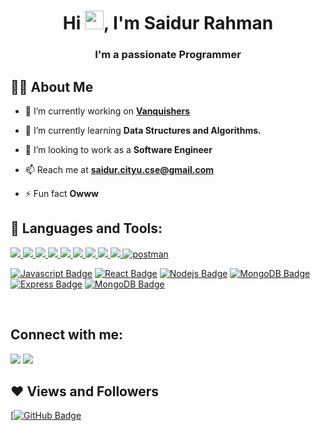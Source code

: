 <!-- <div style="text-align:center"><img width="auto"   src="https://www.pngkit.com/png/full/359-3598397_png-file-programmer-developer-icon-png.png" height="175px"/> </div>
 -->
<h1 align="center">Hi <img src="https://raw.githubusercontent.com/MartinHeinz/MartinHeinz/master/wave.gif" width="30px">, I'm Saidur Rahman</h1>
<h3 align="center">I'm a passionate Programmer</h3>


## 🙋‍♂️ About Me

- 🔭 I’m currently working on **[Vanquishers](https://github.com/The-Vanquishers/vqs-web-app)**

- 🌱 I’m currently learning **Data Structures and Algorithms.**

- 👯 I’m looking to work as a **Software Engineer**

<!-- - 👨‍💻 All of my projects are available at **[My Portfolio](https://subhamraoniar.com)** -->

- 📫 Reach me at **saidur.cityu.cse@gmail.com**

- ⚡ Fun fact **Owww**

## 🚀 Languages and Tools:

<p align="left"> 
    <a href="#" target="_blank"> <img src="https://img.icons8.com/color/48/c-plus-plus-logo.png"/> </a>
    <a href="#" target="_blank"> <img src="https://img.icons8.com/nolan/48/java-coffee-cup-logo.png"/> </a>
    <a href="#" target="_blank"> <img src="https://img.icons8.com/color/48/c-sharp-logo.png"/> </a>
<!--     <a href="https://developer.mozilla.org/en-US/docs/Web/JavaScript" target="_blank"> <img src="https://img.icons8.com/color/48/000000/javascript.png"/> </a> -->
    <a href="https://www.python.org" target="_blank"> <img src="https://img.icons8.com/color/48/000000/python.png"/> </a> 
    <a href="https://www.w3.org/html/" target="_blank"> <img src="https://img.icons8.com/color/48/000000/html-5.png"/> </a> 
    <a href="https://www.w3schools.com/css/" target="_blank"> <img src="https://img.icons8.com/color/48/000000/css3.png"/> </a> 
    <a href="https://getbootstrap.com" target="_blank"> <img src="https://img.icons8.com/color/48/000000/bootstrap.png"/> </a> 
    <!-- <a href="https://reactjs.org/" target="_blank"> <img src="https://img.icons8.com/color/48/000000/react-native.png"/> </a> -->
    <a href="https://redux.js.org" target="_blank"> <img src="https://img.icons8.com/color/48/000000/redux.png"/> </a>
    <!-- <a style="padding-right:8px;" href="https://nodejs.org" target="_blank"> <img src="https://img.icons8.com/color/48/nodejs.png"/> </a>  -->
    <a href="https://git-scm.com/" target="_blank"> <img src="https://img.icons8.com/color/48/000000/git.png"/> </a>  
    <a href="https://postman.com" target="_blank"> <img src="https://img.icons8.com/external-tal-revivo-color-tal-revivo/45/external-postman-is-the-only-complete-api-development-environment-logo-color-tal-revivo.png" alt="postman"/> </a>
    <!-- <a href="https://www.mongodb.com/" target="_blank"> <img src="https://raw.githubusercontent.com/devicons/devicon/master/icons/mongodb/mongodb-original-wordmark.svg" alt="mongodb" width="48" height="48"/> </a> -->
<!--     <a style="padding-right:8px;" href="https://www.mysql.com/" target="_blank"> <img src="https://img.icons8.com/fluent/50/000000/mysql-logo.png"/> </a> -->
    
    
</p>

[![Javascript Badge](https://img.shields.io/badge/-Javascript-F0DB4F?style=for-the-badge&labelColor=black&logo=javascript&logoColor=F0DB4F)](#) [![React Badge](https://img.shields.io/badge/-React-61DBFB?style=for-the-badge&labelColor=black&logo=react&logoColor=61DBFB)](#)  [![Nodejs Badge](https://img.shields.io/badge/-Nodejs-3C873A?style=for-the-badge&labelColor=black&logo=node.js&logoColor=3C873A)](#) [![MongoDB Badge](https://img.shields.io/badge/MongoDB-4EA94B?style=for-the-badge&logo=mongodb&logoColor=white)](#)[![Express Badge](https://img.shields.io/badge/Express.js-404D59?style=for-the-badge)](#)    [![MongoDB Badge](https://img.shields.io/badge/MySQL-00000F?style=for-the-badge&logo=mysql&logoColor=white)](#) 

<br/>

<!-- <p align="center">
    <a href="https://github.com/SubhamRaoniar28/github-readme-streak-stats">
        <img title="🔥 Get streak stats for your profile at git.io/streak-stats" alt="Subham Raoniar's streak" src="https://github-readme-streak-stats.herokuapp.com/?user=SubhamRaoniar28&theme=black-ice&hide_border=true&stroke=0000&background=060A0CD0"/>
    </a>
</p> -->

<!-- ## 📊 My Github Stats

  <br/>
    <a href="https://github.com/SubhamRaoniar28/github-readme-stats"><img alt="Subham Raoniar's Github Stats" src="https://github-readme-stats.vercel.app/api?username=SubhamRaoniar28&show_icons=true&count_private=true&theme=react&hide_border=true&bg_color=0D1117" /></a>
  <a href="https://github.com/SubhamRaoniar28/github-readme-stats"><img alt="Subham Raoniar's Top Languages" src="https://github-readme-stats.vercel.app/api/top-langs/?username=SubhamRaoniar28&langs_count=8&count_private=true&layout=compact&theme=react&hide_border=true&bg_color=0D1117" /></a>
  <br/>
  <b>Note:</b> Top languages is only a metric of the languages my public code consists of and doesn't reflect experience or skill level.


<br/>
<br/> -->

<!-- <a href="https://github.com/SubhamRaoniar28/github-readme-activity-graph"><img alt="Subham Raoniar's Activity Graph" src="https://activity-graph.herokuapp.com/graph?username=SubhamRaoniar28&bg_color=0D1117&color=5BCDEC&line=5BCDEC&point=FFFFFF&hide_border=true" /></a>

<br/>
<br/> -->

## Connect with me:
<p align="left">

<a href = "https://www.linkedin.com/in/saidur-rahman-36a6b5194/"><img src="https://img.icons8.com/fluent/48/000000/linkedin.png"/></a>
<a href = "https://www.instagram.com/saidurraahmaan/"><img src="https://img.icons8.com/fluent/48/000000/instagram-new.png"/></a>

</p>

## ❤ Views and Followers
<!-- <a href="https://github.com/Meghna-DAS/github-profile-views-counter">
    <img src="https://komarev.com/ghpvc/?username=SubhamRaoniar28">
</a> -->
[<a href="https://github.com/saidurraahmaan?tab=followers"><img src="https://img.shields.io/github/followers/SubhamRaoniar28?label=Followers&style=social" alt="GitHub Badge"></a>
